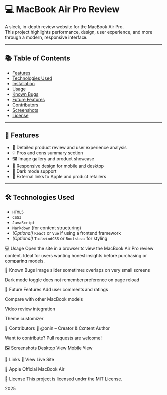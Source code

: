 # 💻 MacBook Air Pro Review

A sleek, in-depth review website for the MacBook Air Pro.  
This project highlights performance, design, user experience, and more through a modern, responsive interface.

---

## 📚 Table of Contents

- [Features](#features)
- [Technologies Used](#technologies-used)
- [Installation](#installation)
- [Usage](#usage)
- [Known Bugs](#known-bugs)
- [Future Features](#future-features)
- [Contributors](#contributors)
- [Screenshots](#screenshots)
- [License](#license)

---

## 🚀 Features

- 📝 Detailed product review and user experience analysis
- 💡 Pros and cons summary section
- 🖼 Image gallery and product showcase
- 📱 Responsive design for mobile and desktop
- 🌙 Dark mode support
- 🔗 External links to Apple and product retailers

---

## 🛠 Technologies Used

- `HTML5`
- `CSS3`
- `JavaScript`
- `Markdown` (for content structuring)
- *(Optional)* `React` or `Vue` if using a frontend framework
- *(Optional)* `TailwindCSS` or `Bootstrap` for styling

💻 Usage
Open the site in a browser to view the MacBook Air Pro review content.
Ideal for users wanting honest insights before purchasing or comparing models.

🐞 Known Bugs
Image slider sometimes overlaps on very small screens

Dark mode toggle does not remember preference on page reload

🔮 Future Features
 Add user comments and ratings

 Compare with other MacBook models

 Video review integration

 Theme customizer

👥 Contributors
👤 @onin – Creator & Content Author

Want to contribute? Pull requests are welcome!

🖼 Screenshots
Desktop View	Mobile View

🔗 Links
🔗 View Live Site

🍎 Apple Official MacBook Air

📝 License
This project is licensed under the MIT License.

2025